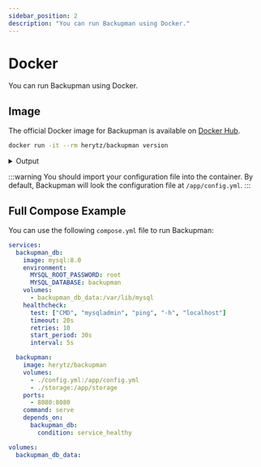 ```yaml
---
sidebar_position: 2
description: "You can run Backupman using Docker."
---
```


# Docker

You can run Backupman using Docker.

## Image

The official Docker image for Backupman is available on [Docker Hub](https://hub.docker.com/r/herytz/backupman).

```bash
docker run -it --rm herytz/backupman version
```

<details>
<summary>Output</summary>
```bash
Version: x.x.x
Commit SHA: xxx
Build Date: xxx
```
</details>

:::warning
You should import your configuration file into the container. By default, Backupman will look the configuration file at `/app/config.yml`.
:::

## Full Compose Example

You can use the following `compose.yml` file to run Backupman:

```yaml title="compose.yml"
services:
  backupman_db:
    image: mysql:8.0
    environment:
      MYSQL_ROOT_PASSWORD: root
      MYSQL_DATABASE: backupman
    volumes:
      - backupman_db_data:/var/lib/mysql
    healthcheck:
      test: ["CMD", "mysqladmin", "ping", "-h", "localhost"]
      timeout: 20s
      retries: 10
      start_period: 30s
      interval: 5s

  backupman:
    image: herytz/backupman
    volumes:
      - ./config.yml:/app/config.yml
      - ./storage:/app/storage
    ports:
      - 8080:8080
    command: serve
    depends_on:
      backupman_db:
        condition: service_healthy

volumes:
  backupman_db_data:
```
